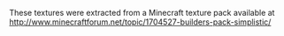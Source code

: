 These textures were extracted from a Minecraft texture pack available at
http://www.minecraftforum.net/topic/1704527-builders-pack-simplistic/
